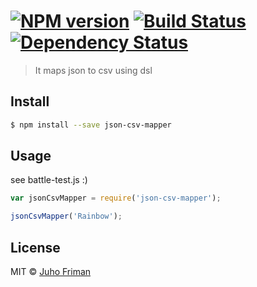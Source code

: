 #  [![NPM version][npm-image]][npm-url] [![Build Status][travis-image]][travis-url] [![Dependency Status][daviddm-image]][daviddm-url]

> It maps json to csv using dsl


## Install

```sh
$ npm install --save json-csv-mapper
```


## Usage

see battle-test.js :)

```js
var jsonCsvMapper = require('json-csv-mapper');

jsonCsvMapper('Rainbow');
```


## License

MIT © [Juho Friman]()


[npm-image]: https://badge.fury.io/js/json-csv-mapper.svg
[npm-url]: https://npmjs.org/package/json-csv-mapper
[travis-image]: https://travis-ci.org/juhofriman/json-csv-mapper.svg?branch=master
[travis-url]: https://travis-ci.org/juhofriman/json-csv-mapper
[daviddm-image]: https://david-dm.org/juhofriman/json-csv-mapper.svg?theme=shields.io
[daviddm-url]: https://david-dm.org/juhofriman/json-csv-mapper
